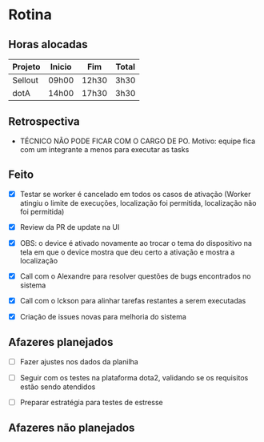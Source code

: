 # Rotina

## Horas alocadas

Projeto | Inicio | Fim | Total
--------|-------|-------|------
Sellout | 09h00 | 12h30 | 3h30
dotA    | 14h00 | 17h30 | 3h30

## Retrospectiva

- TÉCNICO NÃO PODE FICAR COM O CARGO DE PO. Motivo: equipe fica com um integrante a menos para executar as tasks

## Feito

- [x] Testar se worker é cancelado em todos os casos de ativação (Worker atingiu o limite de execuções, localização foi permitida, localização não foi permitida)
- [x] Review da PR de update na UI
- [x] OBS: o device é ativado novamente ao trocar o tema do dispositivo na tela em que o device mostra que deu certo a ativação e mostra a localização

- [x] Call com o Alexandre para resolver questões de bugs encontrados no sistema
- [x] Call com o Ickson para alinhar tarefas restantes a serem executadas
- [x] Criação de issues novas para melhoria do sistema

## Afazeres planejados

- [ ] Fazer ajustes nos dados da planilha

- [ ] Seguir com os testes na plataforma dota2, validando se os requisitos estão sendo atendidos
- [ ] Preparar estratégia para testes de estresse

## Afazeres não planejados


<!--stackedit_data:
eyJoaXN0b3J5IjpbLTE3ODE4MjgyMzcsLTE0OTAxMDA4ODEsMT
E3NTQ0NzkxMiwtNjU4MzAwNzA2LC0yNTkxNzQyOTMsLTk0NTI2
MjYxMSwxNDMyODIyNTcwLC0xNDM5NzMzODkyLDE1ODgwMjkyMj
AsLTM4MjYzMzk5NywtMTcwNDg5MDQ4MiwtMTE5NzczODk4LDE2
NzI4MDA0NDcsMTI2MjgwNTcyNyw4NzMxMDI4NjIsMTUwMjU4OD
g1NiwtMTQwMjM5MzI0OCwtODY0Njg5OTkyLDk4NjM1MjI0LDE3
OTQ2MjYwMV19
-->
